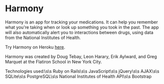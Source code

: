 # Harmony

Harmony is an app for tracking your medications. It can help you remember what you're taking when or look up something you took in the past. The app will also automatically alert you to interactions between drugs, using data from the National Institutes of Health.

Try Harmony on Heroku [here](http://harmony-web-app.herokuapp.com/).

Harmony was created by Doug Tebay, Leon Harary, Erik Aylward, and Greg Marquet at the Flatiron School in New York City.

Technologies used:\s\s
Ruby on Rails\s\s
JavaScript\s\s
jQuery\s\s
AJAX\s\s
SQLite\s\s
PostgreSQL\s\s
National Institutes of Health API\s\s
Bootstrap
